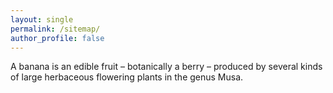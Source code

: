 ```yaml
---
layout: single
permalink: /sitemap/
author_profile: false
---
```

A banana is an edible fruit – botanically a berry – produced by several kinds
of large herbaceous flowering plants in the genus Musa.